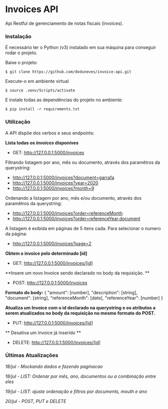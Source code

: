 # Invoices API

Api Restful de gerenciamento de notas fiscais (invoices).

### Instalação
É necessário ter o Python (v3) instalado em sua máquina para conseguir rodar o projeto.

Baixe o projeto:

`$ git clone https://github.com/doduneves/invoice-api.git`

Execute-o em ambiente virtual

`$ source .venv/Scripts/activate`

E instale todas as dependências do projeto no ambiente:

`$ pip install -r requirements.txt`


### Utilização
A API dispôe dos verbos e seus endpoints: 

**Lista todas os *invoices* disponíves**
- GET: http://127.0.0.1:5000/invoices

Filtrando listagem por ano, mês ou documento, através dos paramêtros da querystring:
- http://127.0.0.1:5000/invoices?document=garrafa
- http://127.0.0.1:5000/invoices?year=2020
- http://127.0.0.1:5000/invoices?month=9

Ordenando a listagem por ano, mês e/ou documento, através dos paramêtros da querystring:
- http://127.0.0.1:5000/invoices?order=referenceMonth
- http://127.0.0.1:5000/invoices?order=referenceYear,document

A listagem é exibida em páginas de 5 itens cada. Para selecionar o numero da página:
- http://127.0.0.1:5000/invoices?page=2


**Obtem o invoice pelo determinado [id]**

- GET: http://127.0.0.1:5000/invoices/[id]

**Insere um novo Invoice sendo declarado no body da requisição. **

- POST: http://127.0.0.1:5000/invoices

**Formato do body:**
{
  "amount": [number],
  "description": [string],
  "document": [string],
  "referenceMonth": [date],
  "referenceYear": [number]
}

**Atualiza um Invoice com o id declarado na querystring e os atributos a serem atualizados no body da requisição no mesmo formato do POST.**

- PUT: http://127.0.0.1:5000/invoices/[id]

** Desativa um invoice já inserido **

- DELETE: http://127.0.0.1:5000/invoices/[id]

### Últimas Atualizações
*18/jul - Mockando dados e fazendo paginacao*

*18/jul - LIST: Ordenar por mês, ano, documentos ou a combinação entre eles*

*19/jul - LIST: ajuste ordenação e filtros por documents, mouth e ano*

*20/jul - POST, PUT e DELETE*
